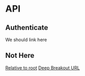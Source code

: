 # API


## Authenticate
We should link here

## Not Here

[Relative to root](../index.md)
[Deep Breakout URL](../../../index.md)
